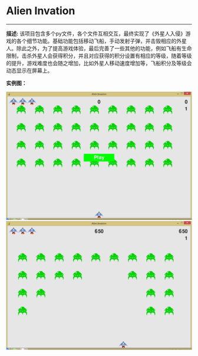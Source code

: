 # Alien Invation
***
**描述:** 该项目包含多个py文件，各个文件互相交互，最终实现了《外星人入侵》游戏的各个细节功能。基础功能包括移动飞船，手动发射子弹，并击毁相应的外星人。除此之外，为了提高游戏体验，最后完善了一些其他的功能，例如飞船有生命限制，击杀外星人会获得积分，并且对应获得的积分设置有相应的等级，随着等级的提升，游戏难度也会随之增加，比如外星人移动速度增加等，飞船积分及等级会动态显示在屏幕上。

**实例图：**

![picture](https://raw.githubusercontent.com/jc-LeeHub/Python-Learning/master/Alien%20Invasion/images/1.png)
![picture](https://raw.githubusercontent.com/jc-LeeHub/Python-Learning/master/Alien%20Invasion/images/2.png)
